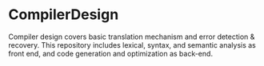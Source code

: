 # CompilerDesign
Compiler design covers basic translation mechanism and error detection &amp; recovery. This repository includes lexical, syntax, and semantic analysis as front end, and code generation and optimization as back-end.
